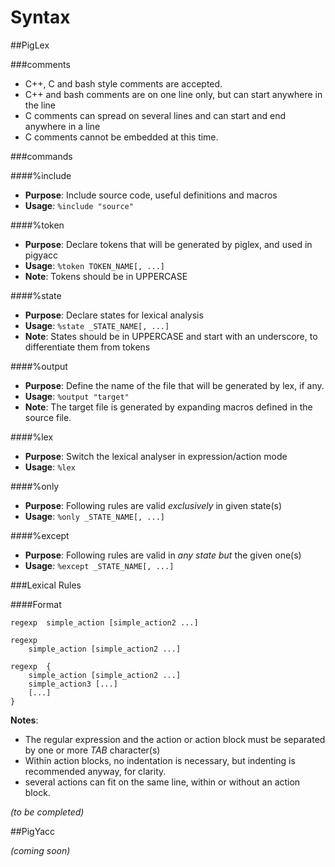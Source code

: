 Syntax
======

##PigLex

###comments

* C++, C and bash style comments are accepted.
* C++ and bash comments are on one line only, but can start anywhere in the line
* C comments can spread on several lines and can start and end anywhere in a line
* C comments cannot be embedded at this time.


###commands

####%include

* **Purpose**: Include source code, useful definitions and macros
* **Usage**: `%include "source"`

####%token

* **Purpose**: Declare tokens that will be generated by piglex, and used in pigyacc
* **Usage**: `%token TOKEN_NAME[, ...]`
* **Note**: Tokens should be in UPPERCASE

####%state

* **Purpose**: Declare states for lexical analysis
* **Usage**: `%state _STATE_NAME[, ...]`
* **Note**: States should be in UPPERCASE and start with an underscore, to differentiate them from tokens

####%output

* **Purpose**: Define the name of the file that will be generated by lex, if any.
* **Usage**: `%output "target"`
* **Note**: The target file is generated by expanding macros defined in the source file.

####%lex

* **Purpose**: Switch the lexical analyser in expression/action mode
* **Usage**: `%lex`

####%only

* **Purpose**: Following rules are valid _exclusively_ in given state(s)
* **Usage**: `%only _STATE_NAME[, ...]`

####%except

* **Purpose**: Following rules are valid in _any state but_ the given one(s)
* **Usage**: `%except _STATE_NAME[, ...]`


###Lexical Rules

####Format

```
regexp	simple_action [simple_action2 ...]

regexp
	simple_action [simple_action2 ...]

regexp	{
	simple_action [simple_action2 ...]
	simple_action3 [...]
	[...]
}
```

**Notes**:

* The regular expression and the action or action block must be separated by one or more *TAB* character(s)
* Within action blocks, no indentation is necessary, but indenting is recommended anyway, for clarity.
* several actions can fit on the same line, within or without an action block.



_(to be completed)_

##PigYacc

_(coming soon)_
